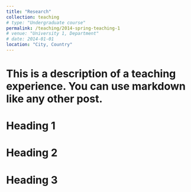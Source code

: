 ```yaml
---
title: "Research"
collection: teaching
# type: "Undergraduate course"
permalink: /teaching/2014-spring-teaching-1
# venue: "University 1, Department"
# date: 2014-01-01
location: "City, Country"
---
```


# This is a description of a teaching experience. You can use markdown like any other post.

Heading 1
======

Heading 2
======

Heading 3
======
